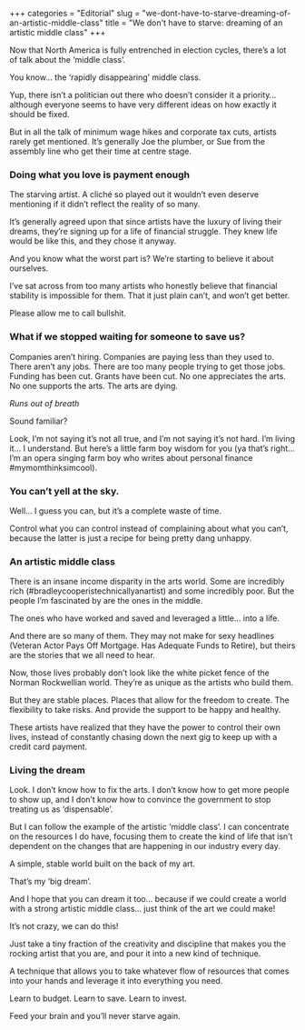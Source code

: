+++
categories = "Editorial"
slug = "we-dont-have-to-starve-dreaming-of-an-artistic-middle-class"
title = "We don&#039;t have to starve: dreaming of an artistic middle class"
+++

Now that North America is fully entrenched in election cycles, there’s a lot of talk about the ‘middle class’. 

You know… the ‘rapidly disappearing’ middle class. 

Yup, there isn’t a politician out there who doesn’t consider it a priority… although everyone seems to have very different ideas on how exactly it should be fixed. 

But in all the talk of minimum wage hikes and corporate tax cuts, artists rarely get mentioned. It’s generally Joe the plumber, or Sue from the assembly line who get their time at centre stage. 

### Doing what you love is payment enough

The starving artist. A cliché so played out it wouldn’t even deserve mentioning if it didn’t reflect the reality of so many. 

It’s generally agreed upon that since artists have the luxury of living their dreams, they’re signing up for a life of financial struggle. They knew life would be like this, and they chose it anyway. 

And you know what the worst part is? We’re starting to believe it about ourselves. 

I’ve sat across from too many artists who honestly believe that financial stability is impossible for them. That it just plain can’t, and won’t get better. 

Please allow me to call bullshit. 

### What if we stopped waiting for someone to save us?

Companies aren’t hiring. Companies are paying less than they used to. There aren’t any jobs. There are too many people trying to get those jobs. Funding has been cut. Grants have been cut. No one appreciates the arts. No one supports the arts. The arts are dying.

*Runs out of breath*

Sound familiar? 

Look, I’m not saying it’s not all true, and I’m not saying it’s not hard. I’m living it… I understand. But here’s a little farm boy wisdom for you (ya that’s right… I’m an opera singing farm boy who writes about personal finance #mymomthinksimcool).

### You can’t yell at the sky. 

Well… I guess you can, but it’s a complete waste of time. 

Control what you can control instead of complaining about what you can’t, because the latter is just a recipe for being pretty dang unhappy. 

### An artistic middle class

There is an insane income disparity in the arts world. Some are incredibly rich (#bradleycooperistechnicallyanartist) and some incredibly poor. But the people I’m fascinated by are the ones in the middle. 

The ones who have worked and saved and leveraged a little… into a life. 

And there are so many of them. They may not make for sexy headlines (Veteran Actor Pays Off Mortgage. Has Adequate Funds to Retire), but theirs are the stories that we all need to hear. 

Now, those lives probably don’t look like the white picket fence of the Norman Rockwellian world. They’re as unique as the artists who build them. 

But they are stable places. Places that allow for the freedom to create. The flexibility to take risks. And provide the support to be happy and healthy. 

These artists have realized that they have the power to control their own lives, instead of constantly chasing down the next gig to keep up with a credit card payment. 

### Living the dream

Look. I don’t know how to fix the arts. I don’t know how to get more people to show up, and I don’t know how to convince the government to stop treating us as ‘dispensable’. 

But I can follow the example of the artistic ‘middle class’. I can concentrate on the resources I do have, focusing them to create the kind of life that isn’t dependent on the changes that are happening in our industry every day.

A simple, stable world built on the back of my art. 

That’s my ‘big dream’. 

And I hope that you can dream it too… because if we could create a world with a strong artistic middle class… just think of the art we could make!

It’s not crazy, we can do this!

Just take a tiny fraction of the creativity and discipline that makes you the rocking artist that you are, and pour it into a new kind of technique. 

A technique that allows you to take whatever flow of resources that comes into your hands and leverage it into everything you need. 

Learn to budget. Learn to save. Learn to invest. 

Feed your brain and you’ll never starve again. 
